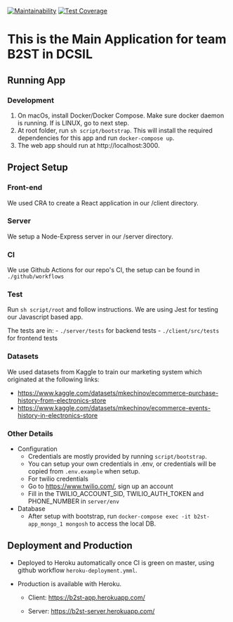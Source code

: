 [![Maintainability](https://api.codeclimate.com/v1/badges/40ef6e0914ef31702018/maintainability)](https://codeclimate.com/repos/6362eba2a7651b2e18001635/maintainability)
[![Test Coverage](https://api.codeclimate.com/v1/badges/40ef6e0914ef31702018/test_coverage)](https://codeclimate.com/repos/6362eba2a7651b2e18001635/test_coverage)

# This is the Main Application for team B2ST in DCSIL

## Running App

### Development

1. On macOs, install Docker/Docker Compose. Make sure docker daemon is running. If is LINUX, go to next step.
2. At root folder, run `sh script/bootstrap`. This will install the required dependencies for this app and run `docker-compose up`.
3. The web app should run at http://localhost:3000.

## Project Setup

### Front-end

We used CRA to create a React application in our /client directory.

### Server

We setup a Node-Express server in our /server directory.

### CI

We use Github Actions for our repo's CI, the setup can be found in `./github/workflows`

### Test

Run `sh script/root` and follow instructions. We are using Jest for testing our Javascript based app.

The tests are in:
    - `./server/tests` for backend tests
    - `./client/src/tests` for frontend tests

### Datasets

We used datasets from Kaggle to train our marketing system which originated at the following links:

- https://www.kaggle.com/datasets/mkechinov/ecommerce-purchase-history-from-electronics-store
- https://www.kaggle.com/datasets/mkechinov/ecommerce-events-history-in-electronics-store

### Other Details

- Configuration
    - Credentials are mostly provided by running `script/bootstrap`.
    - You can setup your own credentials in .env, or credentials will be copied from `.env.example` when setup.
    - For twilio credentials
     - Go to https://www.twilio.com/, sign up an account
     - Fill in the TWILIO_ACCOUNT_SID, TWILIO_AUTH_TOKEN and PHONE_NUMBER in `server/env`
- Database
    - After setup with bootstrap, run `docker-compose exec -it b2st-app_mongo_1 mongosh` to access the local DB.

## Deployment and Production

- Deployed to Heroku automatically once CI is green on master, using github workflow `heroku-deployment.ymml`.

- Production is available with Heroku.

    - Client: https://b2st-app.herokuapp.com/

    - Server: https://b2st-server.herokuapp.com/
